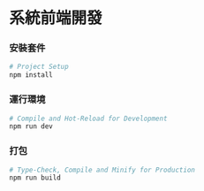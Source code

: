 # 系統前端開發

### 安裝套件
```sh
# Project Setup
npm install
```
### 運行環境 
```sh
# Compile and Hot-Reload for Development
npm run dev
```
### 打包
```sh
# Type-Check, Compile and Minify for Production
npm run build
```

